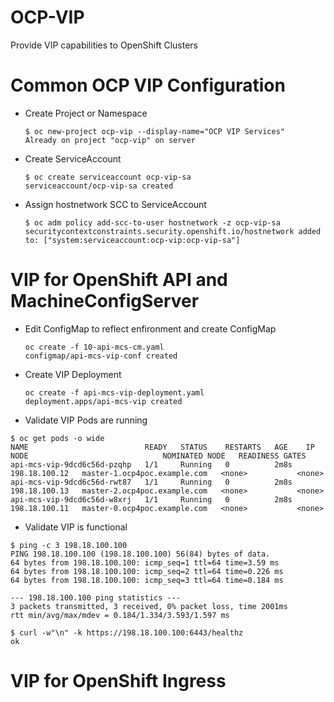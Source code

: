 # OCP-VIP

Provide VIP capabilities to OpenShift Clusters

# Common OCP VIP Configuration
- Create Project or Namespace
    ```
    $ oc new-project ocp-vip --display-name="OCP VIP Services"
    Already on project "ocp-vip" on server 
    ```

- Create ServiceAccount
    ```
    $ oc create serviceaccount ocp-vip-sa
    serviceaccount/ocp-vip-sa created
    ```

- Assign hostnetwork SCC to ServiceAccount
    ```
    $ oc adm policy add-scc-to-user hostnetwork -z ocp-vip-sa
    securitycontextconstraints.security.openshift.io/hostnetwork added to: ["system:serviceaccount:ocp-vip:ocp-vip-sa"]
    ```

# VIP for OpenShift API and MachineConfigServer

- Edit ConfigMap to reflect enfironment and create ConfigMap
    ```
    oc create -f 10-api-mcs-cm.yaml
    configmap/api-mcs-vip-conf created
    ```
- Create VIP Deployment
    ```
    oc create -f api-mcs-vip-deployment.yaml
    deployment.apps/api-mcs-vip created
    ```
- Validate VIP Pods are running
```
$ oc get pods -o wide
NAME                          READY   STATUS    RESTARTS   AGE    IP              NODE                              NOMINATED NODE   READINESS GATES
api-mcs-vip-9dcd6c56d-pzqhp   1/1     Running   0          2m8s   198.18.100.12   master-1.ocp4poc.example.com   <none>           <none>
api-mcs-vip-9dcd6c56d-rwt87   1/1     Running   0          2m8s   198.18.100.13   master-2.ocp4poc.example.com   <none>           <none>
api-mcs-vip-9dcd6c56d-w8xrj   1/1     Running   0          2m8s   198.18.100.11   master-0.ocp4poc.example.com   <none>           <none>
```
- Validate VIP is functional
```
$ ping -c 3 198.18.100.100
PING 198.18.100.100 (198.18.100.100) 56(84) bytes of data.
64 bytes from 198.18.100.100: icmp_seq=1 ttl=64 time=3.59 ms
64 bytes from 198.18.100.100: icmp_seq=2 ttl=64 time=0.226 ms
64 bytes from 198.18.100.100: icmp_seq=3 ttl=64 time=0.184 ms

--- 198.18.100.100 ping statistics ---
3 packets transmitted, 3 received, 0% packet loss, time 2001ms
rtt min/avg/max/mdev = 0.184/1.334/3.593/1.597 ms

$ curl -w"\n" -k https://198.18.100.100:6443/healthz
ok
```

# VIP for OpenShift Ingress
